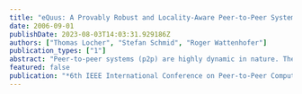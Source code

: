 ```yaml
---
title: "eQuus: A Provably Robust and Locality-Aware Peer-to-Peer System"
date: 2006-09-01
publishDate: 2023-08-03T14:03:31.929186Z
authors: ["Thomas Locher", "Stefan Schmid", "Roger Wattenhofer"]
publication_types: ["1"]
abstract: "Peer-to-peer systems (p2p) are highly dynamic in nature. They may consist of millions of peers joining only for a limited period of time, resulting in hundreds of join and leave events per second. In this paper we introduce eQuus, a novel distributed hash table (DHT) suitable for highly dynamic environments. eQuus guarantees that lookups are always fast---in terms of both the delay and the total number of routing hops---, although peers may join and leave the network at any time and concurrently."
featured: false
publication: "*6th IEEE International Conference on Peer-to-Peer Computing (P2P)*"
---
```


